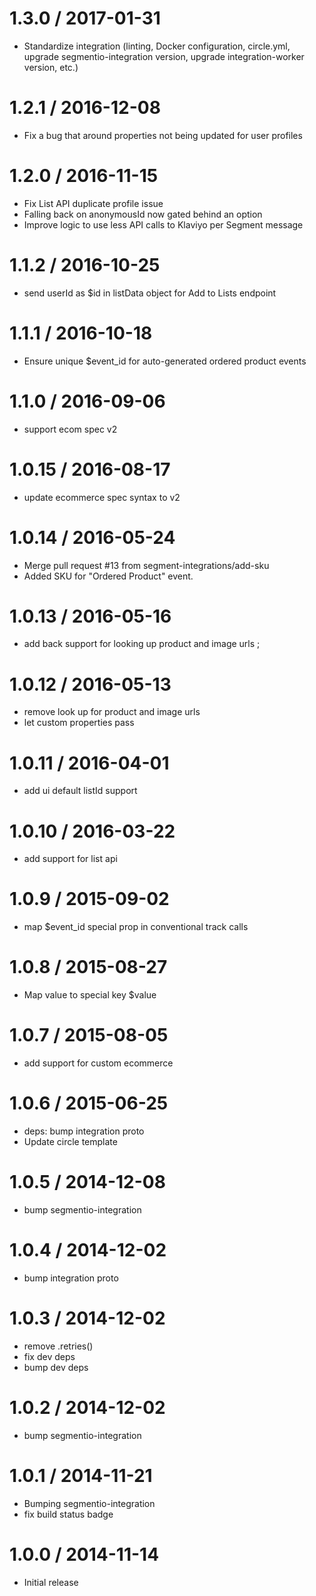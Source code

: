 
1.3.0 / 2017-01-31
==================

  * Standardize integration (linting, Docker configuration, circle.yml, upgrade
segmentio-integration version, upgrade integration-worker version, etc.)


1.2.1 / 2016-12-08
==================

  * Fix a bug that around properties not being updated for user profiles 

1.2.0 / 2016-11-15
==================

  * Fix List API duplicate profile issue
  * Falling back on anonymousId now gated behind an option
  * Improve logic to use less API calls to Klaviyo per Segment message

1.1.2 / 2016-10-25
==================

  * send userId as $id in listData object for Add to Lists endpoint

1.1.1 / 2016-10-18
==================

  * Ensure unique $event_id for auto-generated  ordered product events

1.1.0 / 2016-09-06
==================

  * support ecom spec v2

1.0.15 / 2016-08-17
===================

  * update ecommerce spec syntax to v2

1.0.14 / 2016-05-24
===================

  * Merge pull request #13 from segment-integrations/add-sku
  * Added SKU for "Ordered Product" event.

1.0.13 / 2016-05-16
===================

  * add back support for looking up product and image urls ;

1.0.12 / 2016-05-13
===================

  * remove look up for product and image urls
  * let custom properties pass

1.0.11 / 2016-04-01
===================

  * add ui default listId support

1.0.10 / 2016-03-22
===================

  * add support for list api

1.0.9 / 2015-09-02
==================

  * map $event_id special prop in conventional track calls

1.0.8 / 2015-08-27
==================

  * Map value to special key $value

1.0.7 / 2015-08-05
==================

  * add support for custom ecommerce

1.0.6 / 2015-06-25
==================

  * deps: bump integration proto
  * Update circle template


1.0.5 / 2014-12-08
==================

 * bump segmentio-integration

1.0.4 / 2014-12-02
==================

 * bump integration proto

1.0.3 / 2014-12-02
==================

 * remove .retries()
 * fix dev deps
 * bump dev deps

1.0.2 / 2014-12-02
==================

 * bump segmentio-integration

1.0.1 / 2014-11-21
==================

 * Bumping segmentio-integration
 * fix build status badge

1.0.0 / 2014-11-14
==================

  * Initial release
